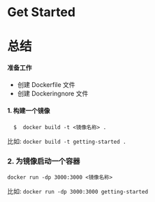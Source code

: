 # Get Started

# 总结

#### 准备工作

- 创建 Dockerfile 文件
- 创建 Dockeringnore 文件

#### 1. 构建一个镜像

```
  $  docker build -t <镜像名称> .
```

比如: ```docker build -t getting-started .```

### 2. 为镜像启动一个容器

``` 
docker run -dp 3000:3000 <镜像名称>
```

比如: ``` docker run -dp 3000:3000 getting-started ```

